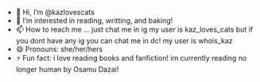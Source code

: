 - 👋 Hi, I’m @kazlovescats
- 👀 I’m interested in reading, writting, and baking!
- 📫 How to reach me ... just chat me in ig my user is kaz_loves_cats but if you dont have any ig you can chat me in dc! my user is whois_kaz
- 😄 Pronouns: she/her/hers
- ⚡ Fun fact: i love reading books and fanfiction! im currently reading no longer human by Osamu Dazai!

<!---
kazlovescats/kazlovescats is a ✨ special ✨ repository because its `README.md` (this file) appears on your GitHub profile.
You can click the Preview link to take a look at your changes.
--->

